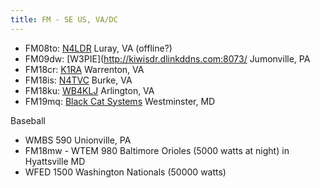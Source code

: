 ```yaml
---
title: FM - SE US, VA/DC
---
```


* FM08to: [N4LDR](http://n4ldr-sdr.ddns.net:9000/) Luray, VA (offline?)
* FM09dw: [W3PIE](http://kiwisdr.dlinkddns.com:8073/ Jumonville, PA
* FM18cr: [K1RA](http://kiwisdr.k1ra.us:8073/) Warrenton, VA
* FM18is: [N4TVC](http://n4tvc.zapto.org:8073/) Burke, VA
* FM18ku: [WB4KLJ](http://68.33.101.145:8073/) Arlington, VA
* FM19mq: [Black Cat Systems](http://sdr.hfunderpants.com:8073/) Westminster, MD

Baseball

* WMBS 590 Unionville, PA
* FM18mw - WTEM 980 Baltimore Orioles (5000 watts at night) in Hyattsville MD
* WFED 1500 Washington Nationals (50000 watts)
